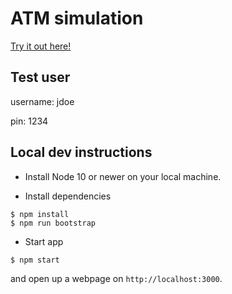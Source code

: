 # ATM simulation

[Try it out here!](https://admiring-golick-b6d05f.netlify.com/)

## Test user

username: jdoe

pin: 1234

## Local dev instructions
- Install Node 10 or newer on your local machine.

- Install dependencies
```
$ npm install
$ npm run bootstrap
```
- Start app
```
$ npm start
```
and open up a webpage on `http://localhost:3000`.
